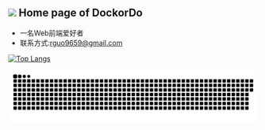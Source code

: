 ## <img height="40" src="https://raw.githubusercontent.com/innng/innng/master/assets/kyubey.gif"/> Home page of DockorDo



- 一名Web前端爱好者
- 联系方式:rguo9659@gmail.com
  
[![Top Langs](https://github-readme-stats.vercel.app/api/top-langs/?username=DockorDo)](https://github.com/DockorDo/github-readme-stats)

![Snake animation](https://raw.githubusercontent.com/DockorDo/DockorDo/output/github-contribution-grid-snake.svg)
